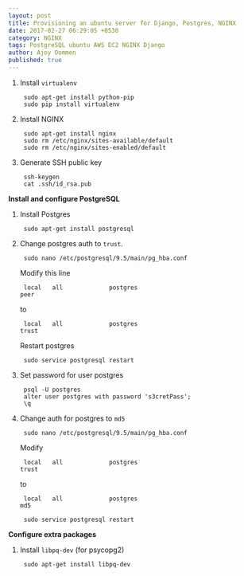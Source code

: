 ```yaml
---
layout: post
title: Provisioning an ubuntu server for Django, Postgres, NGINX
date: 2017-02-27 06:29:05 +0530
category: NGINX
tags: PostgreSQL ubuntu AWS EC2 NGINX Django
author: Ajoy Oommen
published: true
---
```

1. Install `virtualenv`

        sudo apt-get install python-pip
        sudo pip install virtualenv

2. Install NGINX

        sudo apt-get install nginx
        sudo rm /etc/nginx/sites-available/default
        sudo rm /etc/nginx/sites-enabled/default

3. Generate SSH public key

        ssh-keygen
        cat .ssh/id_rsa.pub

**Install and configure PostgreSQL**

1. Install Postgres

        sudo apt-get install postgresql

2. Change postgres auth to `trust`.

        sudo nano /etc/postgresql/9.5/main/pg_hba.conf

    Modify this line

        local   all             postgres                                peer

    to

        local   all             postgres                                trust

    Restart postgres

        sudo service postgresql restart

3. Set password for user postgres

        psql -U postgres
        alter user postgres with password 's3cretPass';
        \q

4. Change auth for postgres to `md5`

        sudo nano /etc/postgresql/9.5/main/pg_hba.conf

    Modify

        local   all             postgres                                trust

    to

        local   all             postgres                                md5

        sudo service postgresql restart


**Configure extra packages**

1. Install `libpq-dev` (for psycopg2)

        sudo apt-get install libpq-dev